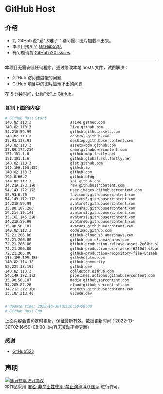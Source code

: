 # GitHub Host
## 介绍
- 对 GitHub 说"爱"太难了：访问慢、图片加载不出来。
- 本项目拷贝至 [GitHub520](https://github.com/521xueweihan/GitHub520)。
- 有问题请提 [GitHub520 issues](https://github.com/521xueweihan/GitHub520/issues/new)

---

本项目无需安装任何程序，通过修改本地 hosts 文件，试图解决：
- GitHub 访问速度慢的问题
- GitHub 项目中的图片显示不出的问题

花 5 分钟时间，让你"爱"上 GitHub。

### 复制下面的内容
```bash
# GitHub Host Start
140.82.113.3                  alive.github.com
140.82.113.3                  live.github.com
34.210.59.99                  github.githubassets.com
140.82.113.3                  central.github.com
35.93.138.91                  desktop.githubusercontent.com
140.82.113.3                  assets-cdn.github.com
35.89.172.230                 camo.githubusercontent.com
151.101.1.6                   github.map.fastly.net
151.101.1.6                   github.global.ssl.fastly.net
140.82.113.3                  gist.github.com
185.199.108.153               github.io
140.82.113.3                  github.com
192.0.66.2                    github.blog
140.82.113.3                  api.github.com
34.219.173.170                raw.githubusercontent.com
54.149.172.172                user-images.githubusercontent.com
35.93.6.76                    favicons.githubusercontent.com
54.149.172.172                avatars5.githubusercontent.com
34.210.59.99                  avatars4.githubusercontent.com
35.88.107.200                 avatars3.githubusercontent.com
34.214.19.141                 avatars2.githubusercontent.com
35.161.145.220                avatars1.githubusercontent.com
34.210.59.99                  avatars0.githubusercontent.com
35.90.50.187                  avatars.githubusercontent.com
140.82.113.3                  codeload.github.com
72.21.206.80                  github-cloud.s3.amazonaws.com
72.21.206.80                  github-com.s3.amazonaws.com
72.21.206.80                  github-production-release-asset-2e65be.s3.amazonaws.com
72.21.206.80                  github-production-user-asset-6210df.s3.amazonaws.com
72.21.206.80                  github-production-repository-file-5c1aeb.s3.amazonaws.com
185.199.108.153               githubstatus.com
140.82.114.18                 github.community
52.224.38.193                 github.dev
140.82.113.3                  collector.github.com
54.149.172.172                pipelines.actions.githubusercontent.com
35.90.50.187                  media.githubusercontent.com
34.209.87.26                  cloud.githubusercontent.com
34.217.212.100                objects.githubusercontent.com
13.107.213.40                 vscode.dev


# Update time: 2022-10-30T02:16:59+08:00
# GitHub Host End

```
上面内容会自动定时更新，保证最新有效。数据更新时间：2022-10-30T02:16:59+08:00（内容无变动不会更新）

### 感谢

- [GitHub520](https://github.com/521xueweihan/GitHub520)

## 声明
<a rel="license" href="https://creativecommons.org/licenses/by-nc-nd/4.0/deed.zh"><img alt="知识共享许可协议" style="border-width: 0" src="https://licensebuttons.net/l/by-nc-nd/4.0/88x31.png"></a><br>本作品采用 <a rel="license" href="https://creativecommons.org/licenses/by-nc-nd/4.0/deed.zh">署名-非商业性使用-禁止演绎 4.0 国际</a> 进行许可。